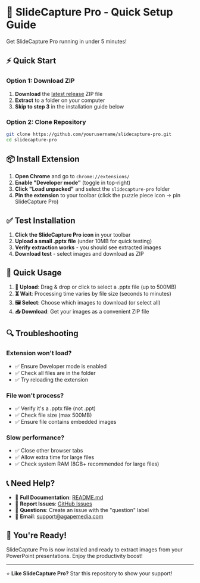 # 🚀 SlideCapture Pro - Quick Setup Guide

Get SlideCapture Pro running in under 5 minutes!

## ⚡ Quick Start

### Option 1: Download ZIP
1. **Download** the [latest release](https://github.com/yourusername/slidecapture-pro/releases) ZIP file
2. **Extract** to a folder on your computer
3. **Skip to step 3** in the installation guide below

### Option 2: Clone Repository
```bash
git clone https://github.com/yourusername/slidecapture-pro.git
cd slidecapture-pro
```

## 📦 Install Extension

1. **Open Chrome** and go to `chrome://extensions/`
2. **Enable "Developer mode"** (toggle in top-right)
3. **Click "Load unpacked"** and select the `slidecapture-pro` folder
4. **Pin the extension** to your toolbar (click the puzzle piece icon → pin SlideCapture Pro)

## ✅ Test Installation

1. **Click the SlideCapture Pro icon** in your toolbar
2. **Upload a small .pptx file** (under 10MB for quick testing)
3. **Verify extraction works** - you should see extracted images
4. **Download test** - select images and download as ZIP

## 🎯 Quick Usage

1. **📁 Upload**: Drag & drop or click to select a .pptx file (up to 500MB)
2. **⏳ Wait**: Processing time varies by file size (seconds to minutes)
3. **🖼️ Select**: Choose which images to download (or select all)
4. **📥 Download**: Get your images as a convenient ZIP file

## 🔍 Troubleshooting

### Extension won't load?
- ✅ Ensure Developer mode is enabled
- ✅ Check all files are in the folder
- ✅ Try reloading the extension

### File won't process?
- ✅ Verify it's a .pptx file (not .ppt)
- ✅ Check file size (max 500MB)
- ✅ Ensure file contains embedded images

### Slow performance?
- ✅ Close other browser tabs
- ✅ Allow extra time for large files
- ✅ Check system RAM (8GB+ recommended for large files)

## 📞 Need Help?

- 📖 **Full Documentation**: [README.md](README.md)
- 🐛 **Report Issues**: [GitHub Issues](https://github.com/yourusername/slidecapture-pro/issues)
- 💬 **Questions**: Create an issue with the "question" label
- 📧 **Email**: support@agapemedia.com

## 🎉 You're Ready!

SlideCapture Pro is now installed and ready to extract images from your PowerPoint presentations. Enjoy the productivity boost!

---

⭐ **Like SlideCapture Pro?** Star this repository to show your support!